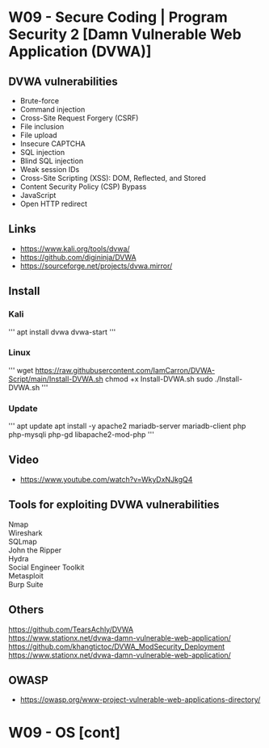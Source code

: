 
# W09 - Secure Coding | Program Security 2 [Damn Vulnerable Web Application (DVWA)]

## DVWA vulnerabilities

- Brute-force
- Command injection
- Cross-Site Request Forgery (CSRF)
- File inclusion
- File upload
- Insecure CAPTCHA
- SQL injection
- Blind SQL injection
- Weak session IDs
- Cross-Site Scripting (XSS): DOM, Reflected, and Stored
- Content Security Policy (CSP) Bypass
- JavaScript
- Open HTTP redirect

## Links
- https://www.kali.org/tools/dvwa/
- https://github.com/digininja/DVWA
- https://sourceforge.net/projects/dvwa.mirror/

## Install

### Kali
'''
apt install dvwa
dvwa-start
'''

### Linux
'''
wget https://raw.githubusercontent.com/IamCarron/DVWA-Script/main/Install-DVWA.sh
chmod +x Install-DVWA.sh
sudo ./Install-DVWA.sh
'''
### Update
'''
apt update
apt install -y apache2 mariadb-server mariadb-client php php-mysqli php-gd libapache2-mod-php
'''

## Video
- https://www.youtube.com/watch?v=WkyDxNJkgQ4 

## Tools for exploiting DVWA vulnerabilities

Nmap  
Wireshark  
SQLmap  
John the Ripper  
Hydra  
Social Engineer Toolkit  
Metasploit  
Burp Suite  

## Others

https://github.com/TearsAchly/DVWA  
https://www.stationx.net/dvwa-damn-vulnerable-web-application/  
https://github.com/khangtictoc/DVWA_ModSecurity_Deployment  
https://www.stationx.net/dvwa-damn-vulnerable-web-application/  

## OWASP
- https://owasp.org/www-project-vulnerable-web-applications-directory/
  
# W09 - OS [cont]
